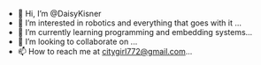 - 👋 Hi, I’m @DaisyKisner
- 👀 I’m interested in robotics and everything that goes with it ...
- 🌱 I’m currently learning programming and embedding systems...
- 💞️ I’m looking to collaborate on ...
- 📫 How to reach me at citygirl772@gmail.com...

<!---
DaisyKisner/DaisyKisner is a ✨ special ✨ repository because its `README.md` (this file) appears on your GitHub profile.
You can click the Preview link to take a look at your changes.
--->
